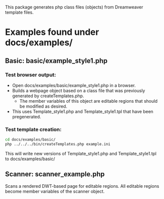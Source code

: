 This package generates php class files (objects) from Dreamweaver template files.


# Examples found under docs/examples/

## Basic: basic/example_style1.php

### Test browser output:

* Open docs/examples/basic/example_style1.php in a browser.
* Builds a webpage object based on a class file that was previously generated by createTemplates.php.
    - The member variables of this object are editable regions that should be modified as desired.
* This uses Template_style1.php and Template_style1.tpl that have been pregenerated.


### Test template creation:

````bash
cd docs/examples/basic/
php ../../../bin/createTemplates.php example.ini
````

This will write new versions of Template_style1.php and Template_style1.tpl to docs/examples/basic/

## Scanner: scanner_example.php

Scans a rendered DWT-based page for editable regions. All editable regions become member variables of the scanner object.
